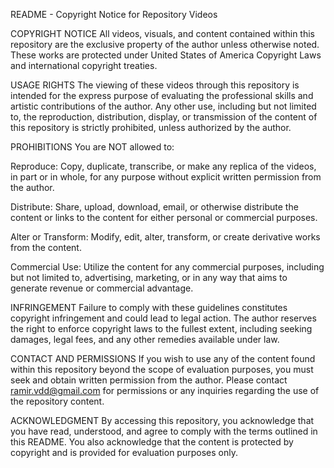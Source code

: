 README - Copyright Notice for Repository Videos

COPYRIGHT NOTICE
All videos, visuals, and content contained within this repository are the exclusive property of the author unless otherwise noted. These works are protected under United States of America Copyright Laws and international copyright treaties.

USAGE RIGHTS
The viewing of these videos through this repository is intended for the express purpose of evaluating the professional skills and artistic contributions of the author. Any other use, including but not limited to, the reproduction, distribution, display, or transmission of the content of this repository is strictly prohibited, unless authorized by the author.

PROHIBITIONS
You are NOT allowed to:

Reproduce: Copy, duplicate, transcribe, or make any replica of the videos, in part or in whole, for any purpose without explicit written permission from the author.

Distribute: Share, upload, download, email, or otherwise distribute the content or links to the content for either personal or commercial purposes.

Alter or Transform: Modify, edit, alter, transform, or create derivative works from the content.

Commercial Use: Utilize the content for any commercial purposes, including but not limited to, advertising, marketing, or in any way that aims to generate revenue or commercial advantage.

INFRINGEMENT
Failure to comply with these guidelines constitutes copyright infringement and could lead to legal action. The author reserves the right to enforce copyright laws to the fullest extent, including seeking damages, legal fees, and any other remedies available under law.

CONTACT AND PERMISSIONS
If you wish to use any of the content found within this repository beyond the scope of evaluation purposes, you must seek and obtain written permission from the author. Please contact ramir.vdd@gmail.com for permissions or any inquiries regarding the use of the repository content.

ACKNOWLEDGMENT
By accessing this repository, you acknowledge that you have read, understood, and agree to comply with the terms outlined in this README. You also acknowledge that the content is protected by copyright and is provided for evaluation purposes only.
